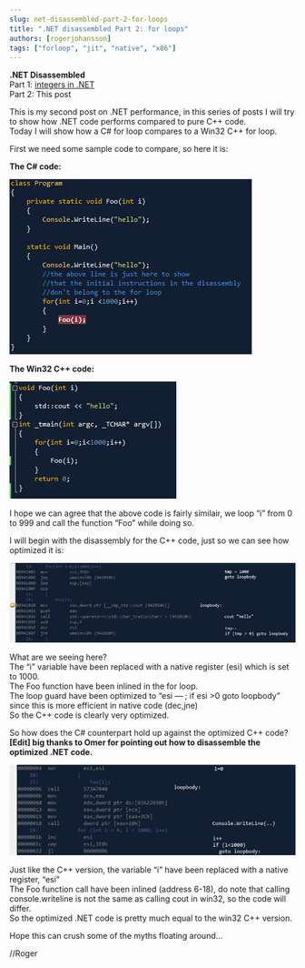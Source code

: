 ```yaml
---
slug: net-disassembled-part-2-for-loops
title: ".NET disassembled Part 2: for loops"
authors: [rogerjohansson]
tags: ["forloop", "jit", "native", "x86"]
---
```

**.NET Disassembled**  
Part 1: [integers in .NET](http://rogeralsing.com/2011/02/05/integers-in-net/)  
Part 2: This post

<!-- truncate -->

This is my second post on .NET performance, in this series of posts I will try to show how .NET code performs compared to pure C++ code.  
Today I will show how a C# for loop compares to a Win32 C++ for loop.

First we need some sample code to compare, so here it is:

**The C# code:**

[![](./csforloopcode.png)](http://rogeralsing.wordpress.com/wp-content/uploads/2011/02/csforloopcode.png)

**The Win32 C++ code:**

[![](./cppforloop.png)](http://rogeralsing.wordpress.com/wp-content/uploads/2011/02/cppforloop.png)

I hope we can agree that the above code is fairly similair, we loop “i” from 0 to 999 and call the function “Foo” while doing so.

I will begin with the disassembly for the C++ code, just so we can see how optimized it is:

[![](./nativefor.png)](http://rogeralsing.wordpress.com/wp-content/uploads/2011/02/nativefor.png)

What are we seeing here?  
The “i” variable have been replaced with a native register (esi) which is set to 1000.  
The Foo function have been inlined in the for loop.  
The loop guard have been optimized to “esi — ; if esi \>0 goto loopbody” since this is more efficient in native code (dec,jne)  
So the C++ code is clearly very optimized.

So how does the C# counterpart hold up against the optimized C++ code?  
**\[Edit\] big thanks to Omer for pointing out how to disassemble the optimized .NET code.**

[![](./optimizedcs.png)](http://rogeralsing.wordpress.com/wp-content/uploads/2011/02/optimizedcs.png)

[](http://rogeralsing.wordpress.com/wp-content/uploads/2011/02/csforloop.png)

Just like the C++ version, the variable “i” have been replaced with a native register, “esi”  
The Foo function call have been inlined (address 6-18), do note that calling console.writeline is not the same as calling cout in win32, so the code will differ.  
So the optimized .NET code is pretty much equal to the win32 C++ version.

Hope this can crush some of the myths floating around…

//Roger
